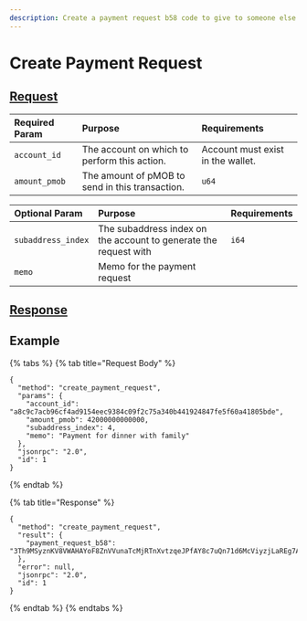 ```yaml
---
description: Create a payment request b58 code to give to someone else
---
```


# Create Payment Request

## [Request](../../../full-service/src/json_rpc/v2/api/request.rs#L86)

| Required Param | Purpose | Requirements |
| :--- | :--- | :--- |
| `account_id` | The account on which to perform this action. | Account must exist in the wallet. |
| `amount_pmob` | The amount of pMOB to send in this transaction. | `u64` |

| Optional Param | Purpose | Requirements |
| :--- | :--- | :--- |
| `subaddress_index` | The subaddress index on the account to generate the request with | `i64` |
| `memo` | Memo for the payment request |  |

## [Response](../../../full-service/src/json_rpc/v2/api/response.rs#L41)

## Example

{% tabs %}
{% tab title="Request Body" %}
```text
{
  "method": "create_payment_request",
  "params": {
    "account_id": "a8c9c7acb96cf4ad9154eec9384c09f2c75a340b441924847fe5f60a41805bde",
    "amount_pmob": 42000000000000,
    "subaddress_index": 4,
    "memo": "Payment for dinner with family"
  },
  "jsonrpc": "2.0",
  "id": 1
}
```
{% endtab %}

{% tab title="Response" %}
```text
{
  "method": "create_payment_request",
  "result": {
    "payment_request_b58": "3Th9MSyznKV8VWAHAYoF8ZnVVunaTcMjRTnXvtzqeJPfAY8c7uQn71d6McViyzjLaREg7AppT7quDmBRG5E48csVhhzF4TEn1tw9Ekwr2hrq57A8cqR6sqpNC47mF7kHe",
  },
  "error": null,
  "jsonrpc": "2.0",
  "id": 1
}
```
{% endtab %}
{% endtabs %}

